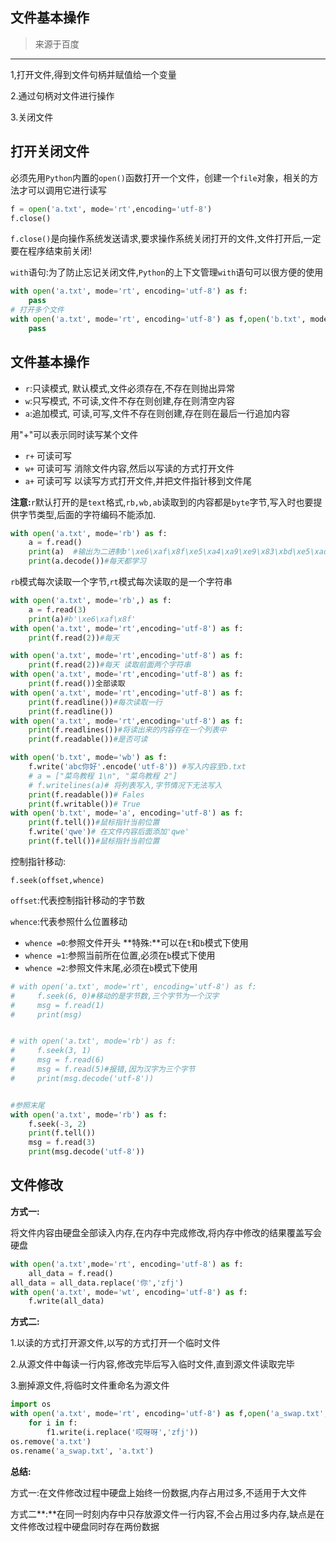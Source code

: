 ## 文件基本操作

>来源于百度

---

1,打开文件,得到文件句柄并赋值给一个变量

2.通过句柄对文件进行操作

3.关闭文件

## 打开关闭文件

必须先用`Python`内置的`open()`函数打开一个文件，创建一个`file`对象，相关的方法才可以调用它进行读写

```python
f = open('a.txt', mode='rt',encoding='utf-8')
f.close()
```

`f.close()`是向操作系统发送请求,要求操作系统关闭打开的文件,文件打开后,一定要在程序结束前关闭!

`with`语句:为了防止忘记关闭文件,`Python`的上下文管理`with`语句可以很方便的使用

```python
with open('a.txt', mode='rt', encoding='utf-8') as f:
    pass
# 打开多个文件
with open('a.txt', mode='rt', encoding='utf-8') as f,open('b.txt', mode='rt', encoding='utf-8')as f1:
    pass    
```

## 文件基本操作

- `r`:只读模式,   默认模式,文件必须存在,不存在则抛出异常
- `w`:只写模式,  不可读,文件不存在则创建,存在则清空内容
- `a`:追加模式,   可读,可写,文件不存在则创建,存在则在最后一行追加内容

用"+"可以表示同时读写某个文件

- `r+`  可读可写
- `w+` 可读可写 消除文件内容,然后以写读的方式打开文件
- `a+`  可读可写 以读写方式打开文件,并把文件指针移到文件尾　　

**注意:**`r`默认打开的是`text`格式,`rb,wb,ab`读取到的内容都是`byte`字节,写入时也要提供字节类型,后面的字符编码不能添加.

```python
with open('a.txt', mode='rb') as f:
    a = f.read()
    print(a)  #输出为二进制b'\xe6\xaf\x8f\xe5\xa4\xa9\xe9\x83\xbd\xe5\xad\xa6\xe4\xb9\xa0'
    print(a.decode())#每天都学习
```

`rb`模式每次读取一个字节,`rt`模式每次读取的是一个字符串

```python
with open('a.txt', mode='rb',) as f:
    a = f.read(3)
    print(a)#b'\xe6\xaf\x8f'
with open('a.txt', mode='rt',encoding='utf-8') as f:
    print(f.read(2))#每天
```

```python
with open('a.txt', mode='rt',encoding='utf-8') as f:
    print(f.read(2))#每天 读取前面两个字符串
with open('a.txt', mode='rt',encoding='utf-8') as f:
    print(f.read())全部读取
with open('a.txt', mode='rt',encoding='utf-8') as f:
    print(f.readline())#每次读取一行 
    print(f.readline())
with open('a.txt', mode='rt',encoding='utf-8') as f:
    print(f.readlines())#将读出来的内容存在一个列表中
    print(f.readable())#是否可读
```

```python
with open('b.txt', mode='wb') as f:
    f.write('abc你好'.encode('utf-8')) #写入内容至b.txt
    # a = ["菜鸟教程 1\n", "菜鸟教程 2"]
    # f.writelines(a)# 将列表写入,字节情况下无法写入
    print(f.readable())# Fales
    print(f.writable())# True
with open('b.txt', mode='a', encoding='utf-8') as f:
    print(f.tell())#鼠标指针当前位置
    f.write('qwe')# 在文件内容后面添加'qwe'
    print(f.tell())#鼠标指针当前位置
```

控制指针移动:

`f.seek(offset,whence)`

`offset`:代表控制指针移动的字节数

`whence`:代表参照什么位置移动 

- `whence =0`:参照文件开头 **特殊:**可以在`t`和`b`模式下使用
- `whence =1`:参照当前所在位置,必须在`b`模式下使用
- `whence =2`:参照文件末尾,必须在`b`模式下使用

```python
# with open('a.txt', mode='rt', encoding='utf-8') as f:
#     f.seek(6, 0)#移动的是字节数,三个字节为一个汉字
#     msg = f.read(1)
#     print(msg)


# with open('a.txt', mode='rb') as f:
#     f.seek(3, 1)
#     msg = f.read(6)
#     msg = f.read(5)#报错,因为汉字为三个字节
#     print(msg.decode('utf-8'))


#参照末尾
with open('a.txt', mode='rb') as f:
    f.seek(-3, 2)
    print(f.tell())
    msg = f.read(3)
    print(msg.decode('utf-8'))
```

## 文件修改

**方式一:**

将文件内容由硬盘全部读入内存,在内存中完成修改,将内存中修改的结果覆盖写会硬盘

```python
with open('a.txt',mode='rt', encoding='utf-8') as f:
    all_data = f.read()
all_data = all_data.replace('你','zfj')
with open('a.txt', mode='wt', encoding='utf-8') as f:
    f.write(all_data)
```

**方式二:**

1.以读的方式打开源文件,以写的方式打开一个临时文件

2.从源文件中每读一行内容,修改完毕后写入临时文件,直到源文件读取完毕

3.删掉源文件,将临时文件重命名为源文件

```python
import os
with open('a.txt', mode='rt', encoding='utf-8') as f,open('a_swap.txt',mode='wt', encoding='utf-8')as f1:
    for i in f:
        f1.write(i.replace('哎呀呀','zfj'))
os.remove('a.txt')
os.rename('a_swap.txt', 'a.txt')
```

**总结:**

方式一:在文件修改过程中硬盘上始终一份数据,内存占用过多,不适用于大文件

方式二**:**在同一时刻内存中只存放源文件一行内容,不会占用过多内存,缺点是在文件修改过程中硬盘同时存在两份数据

 